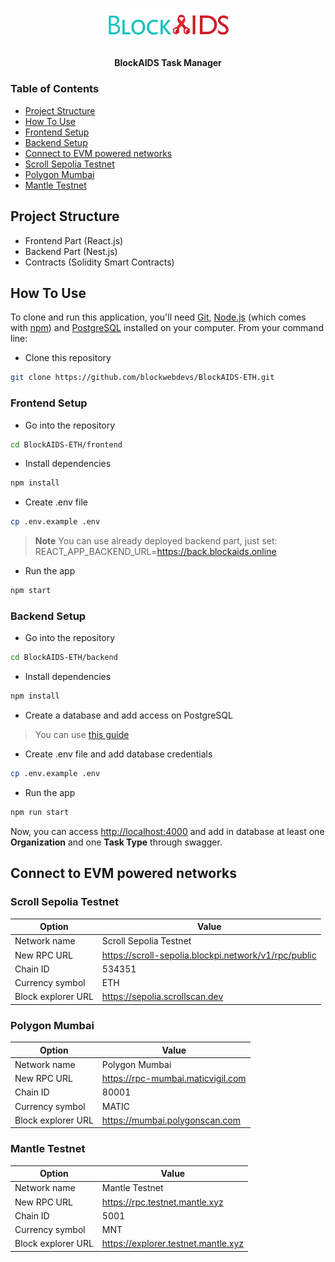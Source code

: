 <h1 align="center">
  <img src="https://raw.githubusercontent.com/blockwebdevs/BlockAIDS-ETH/45d2a98d385300f014af65439bc02b540fbe0ef5/frontend/public/images/logo.svg" alt="Markdownify" width="200">
  <br>
</h1>

<h4 align="center">BlockAIDS Task Manager</h4>

### Table of Contents

- [Project Structure](#project-structure)
- [How To Use](#how-to-use)
- [Frontend Setup](#frontend-setup)
- [Backend Setup](#backend-setup)
- [Connect to EVM powered networks](#connect-to-emv-powered-networks)
- [Scroll Sepolia Testnet](#scroll-sepolia-testnet)
- [Polygon Mumbai](#polygon-mumbai)
- [Mantle Testnet](#mantle-testnet)

## Project Structure

* Frontend Part (React.js)
* Backend Part (Nest.js)
* Contracts (Solidity Smart Contracts)

## How To Use

To clone and run this application, you'll need [Git](https://git-scm.com), [Node.js](https://nodejs.org/en/download/)
(which comes with [npm](http://npmjs.com)) and [PostgreSQL](https://www.postgresql.org/) installed on your computer.
From your command line:

- Clone this repository

```bash
git clone https://github.com/blockwebdevs/BlockAIDS-ETH.git
```

### Frontend Setup

- Go into the repository

```bash
cd BlockAIDS-ETH/frontend
```

- Install dependencies

```bash
npm install
```

- Create .env file

```bash
cp .env.example .env
```

> **Note**
> You can use already deployed backend part, just set: REACT_APP_BACKEND_URL=https://back.blockaids.online

- Run the app

```bash
npm start
```

### Backend Setup

- Go into the repository

```bash
cd BlockAIDS-ETH/backend
```

- Install dependencies

```bash
npm install
```

- Create a database and add access on PostgreSQL

> You can
> use [this guide](https://medium.com/coding-blocks/creating-user-database-and-adding-access-on-postgresql-8bfcd2f4a91e)

- Create .env file and add database credentials

```bash
cp .env.example .env
```

- Run the app

```bash
npm run start
```

Now, you can access [http://localhost:4000](http://localhost:4000) and add in database at least one <b>Organization</b>
and one <b>
Task Type</b> through swagger.

## Connect to EVM powered networks

### Scroll Sepolia Testnet

| Option             | Value                                                |
|--------------------|------------------------------------------------------|
| Network name       | Scroll Sepolia Testnet                               |
| New RPC URL        | https://scroll-sepolia.blockpi.network/v1/rpc/public |
| Chain ID           | 534351                                               |
| Currency symbol    | ETH                                                  |
| Block explorer URL | https://sepolia.scrollscan.dev                       |

### Polygon Mumbai

| Option             | Value                             |
|--------------------|-----------------------------------|
| Network name       | Polygon Mumbai                    |
| New RPC URL        | https://rpc-mumbai.maticvigil.com |
| Chain ID           | 80001                             |
| Currency symbol    | MATIC                             |
| Block explorer URL | https://mumbai.polygonscan.com    |

### Mantle Testnet

| Option             | Value                               |
|--------------------|-------------------------------------|
| Network name       | Mantle Testnet                      |
| New RPC URL        | https://rpc.testnet.mantle.xyz      |
| Chain ID           | 5001                                |
| Currency symbol    | MNT                                 |
| Block explorer URL | https://explorer.testnet.mantle.xyz |

